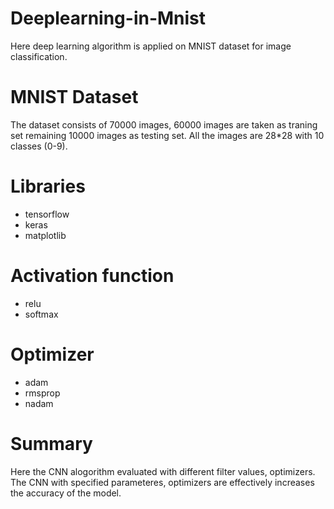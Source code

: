 # Deeplearning-in-Mnist
Here deep learning algorithm is applied on MNIST dataset for image classification.
# MNIST Dataset
The dataset consists of 70000 images, 60000 images are taken as traning set remaining 10000 images as testing set. All the images are 28*28 with 10 classes (0-9).
# Libraries
* tensorflow
* keras
* matplotlib
# Activation function
* relu
* softmax

# Optimizer
* adam
* rmsprop
* nadam

# Summary
Here the CNN alogorithm evaluated with different filter values, optimizers. The CNN with specified parameteres, optimizers are effectively increases the accuracy of the model.
